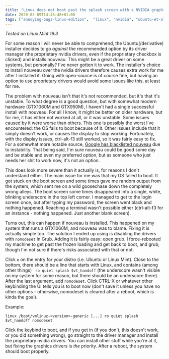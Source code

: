 ```yaml
---
title: "Linux does not boot past the splash screen with a NVIDIA graphics card"
date: 2020-02-09T14:45:48+01:00
tags: ["annoying-bugs-linux-edition",  "linux", "nvidia", "ubuntu-et-al"]
---
```


*Tested on Linux Mint 19.3*

For some reason I will never be able to comprehend, the Ubuntu(/derivative) installer decides to go _against_ the recommended option by its driver manager (the proprietary nvidia drivers, even if the proprietary checkbox is clicked) and installs nouveau. This might be a great driver on some systems, but personally? I've never gotten it to work. The installer's choice to install nouveau over the nvidia drivers therefore causes extra work for me after I installed it. Going with open-source is of course fine, but having an option to use proprietary drivers would avoid some issues like this, at least for me.

The problem with nouveau isn't that it's not recommended,  but it's that it's unstable. To what degree is a good question, but with somewhat modern hardware (GTX1060M and GTX950M), I haven't had a single successful install with nouveau. For all I know, it might be better on older hardware, but for me, it has either not worked at all, or it was unstable. Some issues caused by it were worse than others. This one is possibly the worst I've encountered: the OS fails to boot because of it. Other issues include that it simply doesn't work, or causes the display to stop working. Fortunately, with the display issues, ctrl-alt-f3 still worked, so it was fairly easy to fix. For a somewhat more notable source, [Google has blacklisted nouveau](https://www.phoronix.com/scan.php?page=news_item&px=Chrome-Blacklisting-Nouveau) due to instability. That being said, I'm sure nouveau could be good some day and be stable and even my preferred option, but as someone who just needs her shit to work now, it's not an option.

This does look more severe than it actually is, for reasons I don't understand either. The main issue for me was that my OS failed to boot. It got stuck on the boot screen and some times gave me random output from the system, which sent me on a wild goosechase down the completely wrong alleys. The boot screen some times disappeared into a single, white, blinking underscore in the top left corner. I managed to get to the login screen once, but after typing my password, the screen went black and nothing happened. Reaching a terminal wasn't possible either (ctrl-alt-f3 for an instance - nothing happened. Just another blank screen). 

Turns out, this can happen if nouveau is installed. This happened on my system that runs a GTX1060M, and nouveau was to blame. Fixing it is actually simple too. The solution I ended up using is disabling the drivers with `nomodeset` in Grub. Adding it is fairly easy: open grub. I force-rebooted my machine to get past the frozen loading and get back to boot, and grub, though I'm not sure if there's risks associated with that or not. 

Click `e` on the entry for your distro (i.e. Ubuntu or Linux Mint). Close to the bottom, there should be a line that starts with Linux, and contains (among other things) ` ro quiet splash $vt_handoff` (the underscore wasn't visible on my system for some reason, but there should be an underscore there). After the last argument, add `nomodeset`. Click CTRL-X or whatever other keybinding the UI tells you is to boot now (don't save it unless you have no other options - otherwise, nomodeset is cleared after a reboot, which is kinda the goal). 

Example:
```
linux /boot/vmlinuz-<version>-generic [...] ro quiet splash $vt_handoff nomodeset
```

Click the keybind to boot, and if you get in (if you don't, this doesn't work, or you did something wrong), go straight to the driver manager and install the proprietary nvidia drivers. You can install other stuff while you're at it, but fixing the graphics drivers is _the_ priority. After a reboot, the system should boot properly. 


